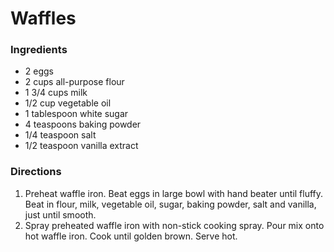 # Waffles

### Ingredients

* 2 eggs
* 2 cups all-purpose flour
* 1 3/4 cups milk
* 1/2 cup vegetable oil
* 1 tablespoon white sugar
* 4 teaspoons baking powder
* 1/4 teaspoon salt
* 1/2 teaspoon vanilla extract

### Directions

1. Preheat waffle iron. Beat eggs in large bowl with hand beater until fluffy. Beat in flour, milk, vegetable oil, sugar, baking powder, salt and vanilla, just until smooth.
2. Spray preheated waffle iron with non-stick cooking spray. Pour mix onto hot waffle iron. Cook until golden brown. Serve hot.

